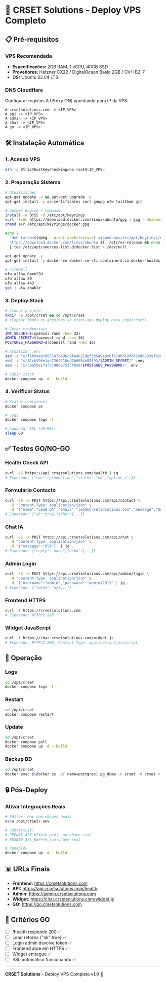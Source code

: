 # 🚀 CRSET Solutions - Deploy VPS Completo

## 📋 Pré-requisitos

### VPS Recomendada
- **Especificações:** 2GB RAM, 1 vCPU, 40GB SSD
- **Provedores:** Hetzner CX22 / DigitalOcean Basic 2GB / OVH B2-7
- **OS:** Ubuntu 22.04 LTS

### DNS Cloudflare
Configurar registos A (Proxy ON) apontando para IP da VPS:
```
A crsetsolutions.com -> <IP_VPS>
A api -> <IP_VPS>
A admin -> <IP_VPS>
A chat -> <IP_VPS>
A go -> <IP_VPS>
```

## 🛠 Instalação Automática

### 1. Acesso VPS
```bash
ssh -o StrictHostKeyChecking=no root@<IP_VPS>
```

### 2. Preparação Sistema
```bash
# Atualizações
apt-get update -y && apt-get upgrade -y
apt-get install -y ca-certificates curl gnupg ufw fail2ban git

# Docker Engine + Compose
install -m 0755 -d /etc/apt/keyrings
curl -fsSL https://download.docker.com/linux/ubuntu/gpg | gpg --dearmor -o /etc/apt/keyrings/docker.gpg
chmod a+r /etc/apt/keyrings/docker.gpg

echo \
  "deb [arch=$(dpkg --print-architecture) signed-by=/etc/apt/keyrings/docker.gpg] \
  https://download.docker.com/linux/ubuntu $(. /etc/os-release && echo $VERSION_CODENAME) stable" \
  | tee /etc/apt/sources.list.d/docker.list > /dev/null

apt-get update -y
apt-get install -y docker-ce docker-ce-cli containerd.io docker-buildx-plugin docker-compose-plugin

# Firewall
ufw allow OpenSSH
ufw allow 80
ufw allow 443
yes | ufw enable
```

### 3. Deploy Stack
```bash
# Clonar projeto
mkdir -p /opt/crset && cd /opt/crset
# (Copiar todos os arquivos do crset-vps-deploy para /opt/crset)

# Gerar credenciais
JWT_SECRET=$(openssl rand -hex 32)
ADMIN_SECRET=$(openssl rand -hex 16)
POSTGRES_PASSWORD=$(openssl rand -hex 16)

# Atualizar .env
sed -i "s/f569aa9c053547c496c9fa4622def3b6a9eacbf674bd18fcb26868639f02a433/$JWT_SECRET/" .env
sed -i "s/81cb994e1ac736f218ed2b605de82f93/$ADMIN_SECRET/" .env
sed -i "s/cba59e1faf37908e753cf8d8/$POSTGRES_PASSWORD/" .env

# Subir stack
docker compose up -d --build
```

### 4. Verificar Status
```bash
# Status containers
docker compose ps

# Logs
docker compose logs -f

# Aguardar SSL (30-90s)
sleep 60
```

## ✅ Testes GO/NO-GO

### Health Check API
```bash
curl -sS https://api.crsetsolutions.com/health | jq .
# Esperado: {"env":"production","status":"ok","uptime_s":X}
```

### Formulário Contacto
```bash
curl -sS -X POST https://api.crsetsolutions.com/api/contact \
  -H "Content-Type: application/json" \
  -d '{"name":"Lead QA","email":"lead@crsetsolutions.com","message":"Quero saber mais"}' | jq .
# Esperado: {"ok":true,"echo":{...}}
```

### Chat IA
```bash
curl -sS -X POST https://api.crsetsolutions.com/api/chat \
  -H "Content-Type: application/json" \
  -d '{"message":"Olá"}' | jq .
# Esperado: {"reply":"pong","echo":{...}}
```

### Admin Login
```bash
curl -sS -X POST https://api.crsetsolutions.com/api/admin/login \
  -H "Content-Type: application/json" \
  -d '{"username":"admin","password":"admin123"}' | jq .
# Esperado: {"token":"eyJ..."}
```

### Frontend HTTPS
```bash
curl -I https://crsetsolutions.com
# Esperado: HTTP/2 200
```

### Widget JavaScript
```bash
curl -I https://chat.crsetsolutions.com/widget.js
# Esperado: HTTP/2 200, Content-Type: application/javascript
```

## 🔧 Operação

### Logs
```bash
cd /opt/crset
docker compose logs -f
```

### Restart
```bash
cd /opt/crset
docker compose restart
```

### Update
```bash
cd /opt/crset
docker compose pull
docker compose up -d --build
```

### Backup BD
```bash
cd /opt/crset
docker exec $(docker ps -qf name=postgres) pg_dump -U crset -d crset > backup_$(date +%F).sql
```

## 🔒 Pós-Deploy

### Ativar Integrações Reais
```bash
# Editar .env com chaves reais
nano /opt/crset/.env

# Substituir:
# OPENAI_API_KEY=sk-proj-sua-chave-real
# RESEND_API_KEY=re_sua-chave-real

# Redeploy
docker compose up -d --build
```

## 📊 URLs Finais

- **Frontend:** https://crsetsolutions.com
- **API:** https://api.crsetsolutions.com/health
- **Admin:** https://admin.crsetsolutions.com
- **Widget:** https://chat.crsetsolutions.com/widget.js
- **GO:** https://go.crsetsolutions.com

## 🎯 Critérios GO

- [ ] /health responde 200 ✅
- [ ] Lead retorna {"ok":true} ✅
- [ ] Login admin devolve token ✅
- [ ] Frontend abre em HTTPS ✅
- [ ] Widget entregue ✅
- [ ] SSL automático funcionando ✅

---

**CRSET Solutions** - Deploy VPS Completo v1.0 🚀

